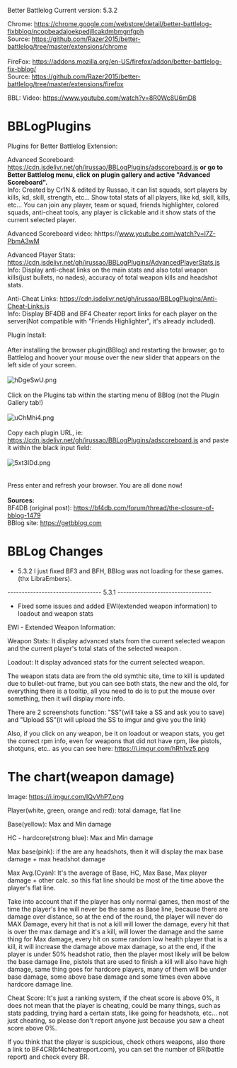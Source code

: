Better Battlelog Current version: 5.3.2

Chrome: https://chrome.google.com/webstore/detail/better-battlelog-fixbblog/ncopbeadajoekpedjllcakdmbmgnfgph
<br>Source: https://github.com/Razer2015/better-battlelog/tree/master/extensions/chrome
<br><br>
FireFox: https://addons.mozilla.org/en-US/firefox/addon/better-battlelog-fix-bblog/
<br>Source: https://github.com/Razer2015/better-battlelog/tree/master/extensions/firefox

BBL: Video: https://www.youtube.com/watch?v=8R0Wc8U6mD8

# BBLogPlugins
Plugins for Better Battlelog Extension:

Advanced Scoreboard: https://cdn.jsdelivr.net/gh/irussao/BBLogPlugins/adscoreboard.js <b>or go to Better Battlelog menu, click on plugin gallery and active "Advanced Scoreboard".</b>
<br>Info: Created by Cr1N & edited by Russao, it can list squads, sort players by kills, kd, skill, strength, etc... Show total stats of all players, like kd, skill, kills, etc... You can join any player, team or squad, friends highlighter, colored squads, anti-cheat tools, any player is clickable and it show stats of the current selected player.
 
Advanced Scoreboard video: hhttps://www.youtube.com/watch?v=l7Z-PbmA3wM

Advanced Player Stats: https://cdn.jsdelivr.net/gh/irussao/BBLogPlugins/AdvancedPlayerStats.js
<br>Info: Display anti-cheat links on the main stats and also total weapon kills(just bullets, no nades), accuracy of total weapon kills and headshot stats.

Anti-Cheat Links: https://cdn.jsdelivr.net/gh/irussao/BBLogPlugins/Anti-Cheat-Links.js
<br>Info: Display BF4DB and BF4 Cheater report links for each player on the server(Not compatible with "Friends Highlighter", it's already included). 

Plugin Install:
<br><br>
After installing the browser plugin(BBlog) and restarting the browser, go to Battlelog and hoover your mouse over the new slider that appears on the left side of your screen.<br>
<br><img src="https://bfautism.ga/images/bbl/hDgeSwU.png" alt="hDgeSwU.png" class="embedImage-img importedEmbed-img"></img><br>
<br>
Click on the Plugins tab within the starting menu of BBlog (not the Plugin Gallery tab!)<br>
<br><img src="https://bfautism.ga/images/bbl/uChMhi4.png" alt="uChMhi4.png" class="embedImage-img importedEmbed-img"></img><br>
<br>
Copy each plugin URL, ie: https://cdn.jsdelivr.net/gh/irussao/BBLogPlugins/adscoreboard.js and paste it within the black input field:<br>
<br><img src="https://bfautism.ga/images/bbl/5xt3IDd.png" alt="5xt3IDd.png" class="embedImage-img importedEmbed-img"></img><br><br>
<br>
Press enter and refresh your browser. You are all done now!<br>
<br>
<b>Sources:</b><br>
BF4DB (original post): <a href="https://bf4db.com/forum/thread/the-closure-of-bblog-1479" target="_blank">https://bf4db.com/forum/thread/the-closure-of-bblog-1479</a>
<br>
BBlog site: <a href="https://getbblog.com" target="_blank">https://getbblog.com</a>

# BBLog Changes

- 5.3.2 I just fixed BF3 and BFH, BBlog was not loading for these games.(thx LibraEmbers).

--------------------------------- 5.3.1 ---------------------------------

- Fixed some issues and added EWI(extended weapon information) to loadout and weapon stats

EWI - Extended Weapon Information:

Weapon Stats: It display advanced stats from the current selected weapon and the current player's total stats of the selected weapon .

Loadout: It display advanced stats for the current selected weapon.

The weapon stats data are from the old symthic site, time to kill is updated due to bullet-out frame, but you can see both stats, the new and the old, for everything there is a tooltip, all you need to do is to put the mouse over something, then it will display more info.

There are 2 screenshots function: "SS"(will take a SS and ask you to save) and "Upload SS"(it will upload the SS to imgur and give you the link)

Also, if you click on any weapon, be it on loadout or weapon stats, you get the correct rpm info, even for weapons that did not have rpm, like pistols, shotguns, etc.. as you can see here: <a href="https://i.imgur.com/hRh1vz5.png" target="_blank">https://i.imgur.com/hRh1vz5.png</a>


# The chart(weapon damage)
Image: <a href="https://i.imgur.com/IQvVhP7.png" target="_blank">https://i.imgur.com/IQvVhP7.png</a>

Player(white, green, orange and red): total damage, flat line

Base(yellow): Max and Min damage

 HC - hardcore(strong blue): Max and Min damage

 Max base(pink): if the are any headshots, then it will display the max base damage + max headshot damage

 Max Avg.(Cyan): It's the average of Base, HC, Max Base, Max player damage + other calc. so this flat line should be most of the time above the player's flat line.

Take into account that if the player has only normal games, then most of the time the player's line will never be the same as Base line, because there are damage over distance, so at the end of the round, the player will never do MAX Damage, every hit that is not a kill will lower the damage, every hit that is over the max damage and it's a kill, will lower the damage and the same thing for Max damage, every hit on some random low health player that is a kill, it will increase the damage above max damage, so at the end, if the player is under 50% headshot ratio, then the player most likely will be below the base damage line, pistols that are used to finish a kill will also have high damage, same thing goes for hardcore players, many of them will be under base damage, some above base damage and some times even above hardcore damage line.

Cheat Score: It's just a ranking system, if the cheat score is above 0%, it does not mean that the player is cheating, could be many things, such as stats padding, trying hard a certain stats, like going for headshots, etc... not just cheating, so please don't report anyone just because you saw a cheat score above 0%.

If you think that the player is suspicious, check others weapons, also there a link to BF4CR(bf4cheatreport.com), you can set the number of BR(battle report) and check every BR.
